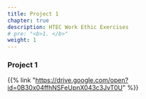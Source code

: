 ```yaml
---
title: Project 1    
chapter: true
description: HTEC Work Ethic Exercises 
# pre: "<b>1. </b>"
weight: 1
---
```


### Project 1

{{% link "https://drive.google.com/open?id=0B30x04ffhNSFeUpnX043c3JvT0U" %}}

<!--
TODO: embed powerpiont
TODO: link to handout and rubrice
-->
